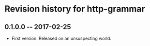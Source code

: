 # Revision history for http-grammar

## 0.1.0.0  -- 2017-02-25

* First version. Released on an unsuspecting world.
